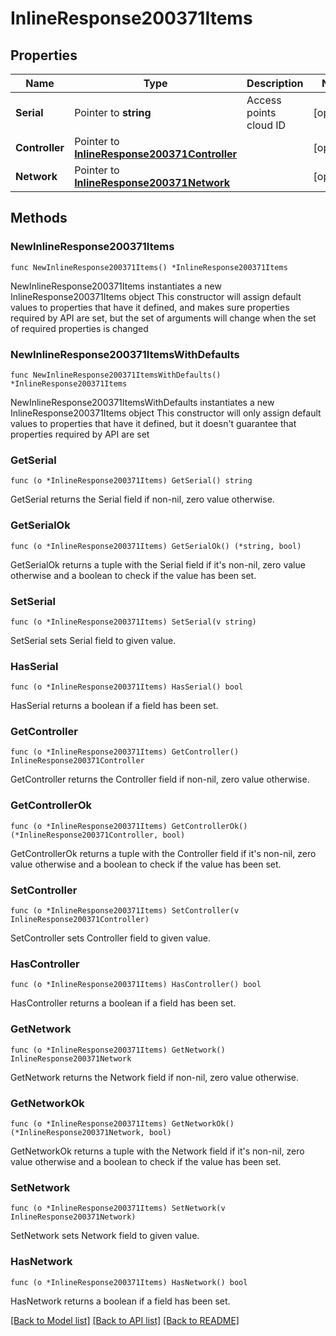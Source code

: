 # InlineResponse200371Items

## Properties

Name | Type | Description | Notes
------------ | ------------- | ------------- | -------------
**Serial** | Pointer to **string** | Access points cloud ID | [optional] 
**Controller** | Pointer to [**InlineResponse200371Controller**](InlineResponse200371Controller.md) |  | [optional] 
**Network** | Pointer to [**InlineResponse200371Network**](InlineResponse200371Network.md) |  | [optional] 

## Methods

### NewInlineResponse200371Items

`func NewInlineResponse200371Items() *InlineResponse200371Items`

NewInlineResponse200371Items instantiates a new InlineResponse200371Items object
This constructor will assign default values to properties that have it defined,
and makes sure properties required by API are set, but the set of arguments
will change when the set of required properties is changed

### NewInlineResponse200371ItemsWithDefaults

`func NewInlineResponse200371ItemsWithDefaults() *InlineResponse200371Items`

NewInlineResponse200371ItemsWithDefaults instantiates a new InlineResponse200371Items object
This constructor will only assign default values to properties that have it defined,
but it doesn't guarantee that properties required by API are set

### GetSerial

`func (o *InlineResponse200371Items) GetSerial() string`

GetSerial returns the Serial field if non-nil, zero value otherwise.

### GetSerialOk

`func (o *InlineResponse200371Items) GetSerialOk() (*string, bool)`

GetSerialOk returns a tuple with the Serial field if it's non-nil, zero value otherwise
and a boolean to check if the value has been set.

### SetSerial

`func (o *InlineResponse200371Items) SetSerial(v string)`

SetSerial sets Serial field to given value.

### HasSerial

`func (o *InlineResponse200371Items) HasSerial() bool`

HasSerial returns a boolean if a field has been set.

### GetController

`func (o *InlineResponse200371Items) GetController() InlineResponse200371Controller`

GetController returns the Controller field if non-nil, zero value otherwise.

### GetControllerOk

`func (o *InlineResponse200371Items) GetControllerOk() (*InlineResponse200371Controller, bool)`

GetControllerOk returns a tuple with the Controller field if it's non-nil, zero value otherwise
and a boolean to check if the value has been set.

### SetController

`func (o *InlineResponse200371Items) SetController(v InlineResponse200371Controller)`

SetController sets Controller field to given value.

### HasController

`func (o *InlineResponse200371Items) HasController() bool`

HasController returns a boolean if a field has been set.

### GetNetwork

`func (o *InlineResponse200371Items) GetNetwork() InlineResponse200371Network`

GetNetwork returns the Network field if non-nil, zero value otherwise.

### GetNetworkOk

`func (o *InlineResponse200371Items) GetNetworkOk() (*InlineResponse200371Network, bool)`

GetNetworkOk returns a tuple with the Network field if it's non-nil, zero value otherwise
and a boolean to check if the value has been set.

### SetNetwork

`func (o *InlineResponse200371Items) SetNetwork(v InlineResponse200371Network)`

SetNetwork sets Network field to given value.

### HasNetwork

`func (o *InlineResponse200371Items) HasNetwork() bool`

HasNetwork returns a boolean if a field has been set.


[[Back to Model list]](../README.md#documentation-for-models) [[Back to API list]](../README.md#documentation-for-api-endpoints) [[Back to README]](../README.md)


